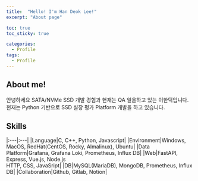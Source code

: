 ```yaml
---
title:  "Hello! I'm Han Deok Lee!"
excerpt: "About page"

toc: true
toc_sticky: true

categories:
  - Profile
tags:
  - Profile
---
```

## About me!

안녕하세요 SATA/NVMe SSD 개발 경험과 현재는 QA 일을하고 있는 이한덕입니다.<br>
현재는 Python 기반으로 SSD 실장 평가 Platform 개발을 하고 있습니다.

## Skills

|:---|:---|
|Language|C, C++, Python, Javascript|
|Environment|Windows, MacOS, RedHat(CentOS, Rocky, Almalinux), Ubuntu|
|Data Platform|Grafana, Grafana Loki, Prometheus, Influx DB|
|Web|FastAPI, Express, Vue.js, Node.js<br>HTTP, CSS, JavaSript|
|DB|MySQL(MariaDB), MongoDB, Prometheus, Influx DB|
|Collaboration|Github, Gitlab, Notion|